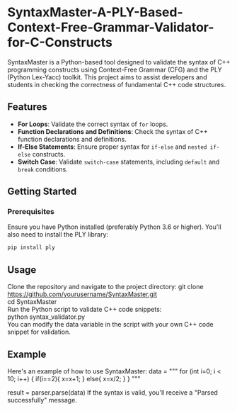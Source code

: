 # SyntaxMaster-A-PLY-Based-Context-Free-Grammar-Validator-for-C-Constructs

SyntaxMaster is a Python-based tool designed to validate the syntax of C++ programming constructs using Context-Free Grammar (CFG) and the PLY (Python Lex-Yacc) toolkit. This project aims to assist developers and students in checking the correctness of fundamental C++ code structures.

## Features

- **For Loops**: Validate the correct syntax of `for` loops.
- **Function Declarations and Definitions**: Check the syntax of C++ function declarations and definitions.
- **If-Else Statements**: Ensure proper syntax for `if-else` and `nested if-else` constructs.
- **Switch Case**: Validate `switch-case` statements, including `default` and `break` conditions.

## Getting Started

### Prerequisites

Ensure you have Python installed (preferably Python 3.6 or higher). You'll also need to install the PLY library:

```bash
pip install ply
```


## Usage

Clone the repository and navigate to the project directory:
git clone https://github.com/yourusername/SyntaxMaster.git  
cd SyntaxMaster  
Run the Python script to validate C++ code snippets:  
python syntax_validator.py  
You can modify the data variable in the script with your own C++ code snippet for validation.

## Example
Here's an example of how to use SyntaxMaster:
data = """
for (int i=0; i < 10; i++) {
    if(i==2){
        x=x+1;
    }
    else{
        x=x/2;
    }
}
"""

result = parser.parse(data)
If the syntax is valid, you'll receive a "Parsed successfully" message.

